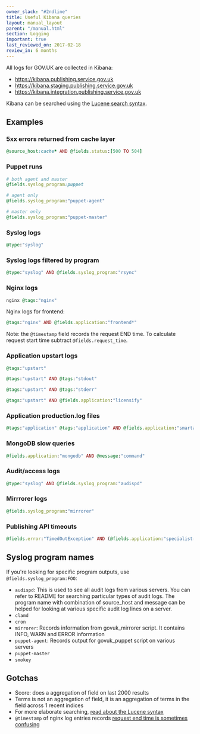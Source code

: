 ```yaml
---
owner_slack: "#2ndline"
title: Useful Kibana queries
layout: manual_layout
parent: "/manual.html"
section: Logging
important: true
last_reviewed_on: 2017-02-18
review_in: 6 months
---
```


All logs for GOV.UK are collected in Kibana:

- <https://kibana.publishing.service.gov.uk>
- <https://kibana.staging.publishing.service.gov.uk>
- <https://kibana.integration.publishing.service.gov.uk>

Kibana can be searched using the [Lucene search syntax][lucene].

## Examples

### 5xx errors returned from cache layer

```rb
@source_host:cache* AND @fields.status:[500 TO 504]
```

### Puppet runs

```rb
# both agent and master
@fields.syslog_program:puppet

# agent only
@fields.syslog_program:"puppet-agent"

# master only
@fields.syslog_program:"puppet-master"
```

### Syslog logs

```rb
@type:"syslog"
```

### Syslog logs filtered by program

```rb
@type:"syslog" AND @fields.syslog_program:"rsync"
```

### Nginx logs

```rb
nginx @tags:"nginx"
```

Nginx logs for frontend:

```rb
@tags:"nginx" AND @fields.application:"frontend*"
```

Note: the `@timestamp` field records the request END time. To calculate request start time subtract `@fields.request_time`.

### Application upstart logs

```rb
@tags:"upstart" 

@tags:"upstart" AND @tags:"stdout"

@tags:"upstart" AND @tags:"stderr"

@tags:"upstart" AND @fields.application:"licensify"
```

### Application production.log files

```rb
@tags:"application" @tags:"application" AND @fields.application:"smartanswers"
```

### MongoDB slow queries

```rb
@fields.application:"mongodb" AND @message:"command"
```

### Audit/access logs

```rb
@type:"syslog" AND @fields.syslog_program:"audispd"
```

### Mirrrorer logs

```rb
@fields.syslog_program:"mirrorer"
```

### Publishing API timeouts

```rb
@fields.error:"TimedOutException" AND (@fields.application:"specialist-publisher" OR @fields.application:"whitehall" OR @fields.application:"content-tagger")
```

## Syslog program names

If you're looking for specific program outputs, use `@fields.syslog_program:FOO`:

- `audispd`:	This is used to see all audit logs from various servers. You can refer to README for searching particular types of audit logs. The program name with combination of source_host and message can be helped for looking at various specific audit log lines on a server.
- `clamd`	 
- `cron`	 
- `mirrorer`: Records information from govuk_mirrorer script. It contains INFO, WARN and ERROR information
- `puppet-agent`:	Records output for govuk_puppet script on various servers
- `puppet-master`	 
- `smokey`

## Gotchas

- Score: does a aggregation of field on last 2000 results
- Terms is not an aggregation of field, it is an aggregation of terms in the field across 1 recent indices
- For more elaborate searching, [read about the Lucene syntax][lucene]
- `@timestamp` of nginx log entries records [request end time is sometimes confusing][end]

[lucene]: http://lucene.apache.org/core/old_versioned_docs/versions/2_9_1/queryparsersyntax.html
[end]: http://serverfault.com/questions/438880/what-does-nginxs-time-local-logging-variable-mean-specifically/438891#438891
